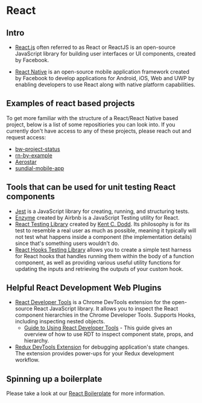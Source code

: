 # React

## Intro

-   [React.js](https://reactjs.org/docs/getting-started.html) often referred to as React or ReactJS is an open-source JavaScript library for building user interfaces or UI components, created by Facebook.

-   [React Native](https://reactnative.dev/) is an open-source mobile application framework created by Facebook to develop applications for Android, iOS, Web and UWP by enabling developers to use React along with native platform capabilities.

## Examples of react based projects

To get more familiar with the structure of a React/React Native based project, below is a list of some repositiories you can look into. If you currently don't have access to any of these projects, please reach out and request access:

-   [bw-project-status](https://github.com/Shift3/bw-project-status)
-   [rn-by-example](https://github.com/Shift3/rn-by-example)
-   [Aerostar](https://github.com/Shift3/Aerostar)
-   [sundial-mobile-app](https://github.com/Shift3/sundial-mobile-app)

## Tools that can be used for unit testing React components

-   [Jest](https://jestjs.io/) is a JavaScript library for creating, running, and structuring tests.
-   [Enzyme](https://enzymejs.github.io/enzyme/) created by Airbnb is a JavaScript Testing utility for React.
-   [React Testing Library](https://testing-library.com/docs/react-testing-library/intro/) created by [Kent C. Dodd](https://kentcdodds.com/). Its philosophy is for its test to resemble a real user as much as possible, meaning it typically will not test what happens inside a component (the implementation details) since that's something users wouldn't do.
-   [React Hooks Testing Library](https://github.com/testing-library/react-hooks-testing-library) allows you to create a simple test harness for React hooks that handles running them within the body of a function component, as well as providing various useful utility functions for updating the inputs and retrieving the outputs of your custom hook.

## Helpful React Development Web Plugins

-   [React Developer Tools](https://reactjs.org/blog/2019/08/15/new-react-devtools.html) is a Chrome DevTools extension for the open-source React JavaScript library. It allows you to inspect the React component hierarchies in the Chrome Developer Tools. Supports Hooks, including inspecting nested objects.
    -   [Guide to Using React Developer Tools](https://www.digitalocean.com/community/tutorials/how-to-debug-react-components-using-react-developer-tools) - This guide gives an overview of how to use RDT to inspect component state, props, and hierarchy.
-   [Redux DevTools Extension](https://github.com/zalmoxisus/redux-devtools-extension) for debugging application's state changes. The extension provides power-ups for your Redux development workflow.

## Spinning up a boilerplate

Please take a look at our [React Boilerplate](https://github.com/Shift3/boilerplate-client-react) for more information. 
